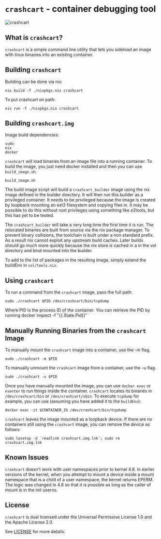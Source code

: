 # `crashcart` - container debugging tool #

![crashcart](https://github.com/oracle/crashcart/raw/master/crashcart.png
"crashcart")

## What is `crashcart`? ##

`crashcart` is a simple command line utility that lets you sideload an image
with linux binaries into an existing container.

## Building `crashcart` ##

Building can be done via nix:

    nix build -f ./nixpkgs.nix crashcart

To put crashcart on path:

    nix run -f ./nixpkgs.nix crashcart

## Building `crashcart.img` ##

Image build dependencies:

    sudo
    nix
    docker

`crashcart` will load binaries from an image file into a running container. To
build the image, you just need docker installed and then you can use
`build_image.sh`:

    build_image.sh

The build image script will build a `crashcart_builder` image using the
nix image defined in the builder directory. It will then run this builder as a
privileged container. It needs to be privileged because the image is created by
loopback mounting an ext3 filesystem and copying files in. It may be possible
to do this without root privileges using something like e2tools, but this has
yet to be tested.

The `crashcart_builder` will take a very long time the first time it is run.
The relocated binaries are built from source via the nix package manager. To prevent
binary collisions, the toolchain is built under a non standard prefix. As a result
nix cannot exploit any upstream build caches. Later builds should go much more quickly
because the nix store is cached in a in the vol directory and bind mounted into the builder.

To add to the list of packages in the resulting image, simply extend the buildEnv in `vol/tools.nix`.

## Using `crashcart` ##

To run a command from the `crashcart` image, pass the full path:

    sudo ./crashcart $PID /dev/crashcart/bin/tcpdump

Where PID is the process ID of the container. You can retrieve the PID by running
docker inspect -f "{{.State.Pid}}" <id of running container>`

## Manually Running Binaries from the `crashcart` Image ##

To manually mount the `crashcart` image into a container, use the -m flag.

    sudo ./crashcart -m $PID

To manually unmount the `crashcart` image from a container, use the -u flag.

    sudo ./crashcart -u $PID

Once you have manually mounted the image, you can use `docker exec` or
`nsenter` to run things inside the container.  `crashcart` locates its binaries
in `/dev/crashcart/bin` or `/dev/crashcart/sbin`. To execute
`tcpdump` for example, you can use (assuming you have added it to the `buildEnv`):

    docker exec -it $CONTAINER_ID /dev/crashcart/bin/tcpdump

`crashcart` leaves the image mounted as a loopback device. If there are no
containers still using the `crashcart` image, you can remove the device as
follows:

    sudo losetup -d `readlink crashcart.img.lnk`; sudo rm crashcart.img.lnk

## Known Issues ##

`crashcart` doesn't work with user namespaces prior to kernel 4.8. In earlier
versions of the kernel, when you attempt to mount a device inside a mount
namespace that is a child of a user namespace, the kernel returns EPERM. The
logic was changed in 4.8 so that it is possible as long as the caller of mount
is in the init userns.

## License ##

`crashcart` is dual licensed under the Universal Permissive License 1.0 and the
Apache License 2.0.

See [LICENSE](LICENSE.txt) for more details.
